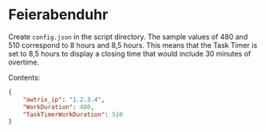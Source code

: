 # Feierabenduhr

Create `config.json` in the script directory. The sample values of 480 and 510 correspond to 8 hours and 8,5 hours. This means that the Task Timer is set to 8,5 hours to display a closing time that would include 30 minutes of overtime.

Contents:

```json
{
    "awtrix_ip": "1.2.3.4",
    "WorkDuration": 480,
    "TaskTimerWorkDuration": 510
}
```